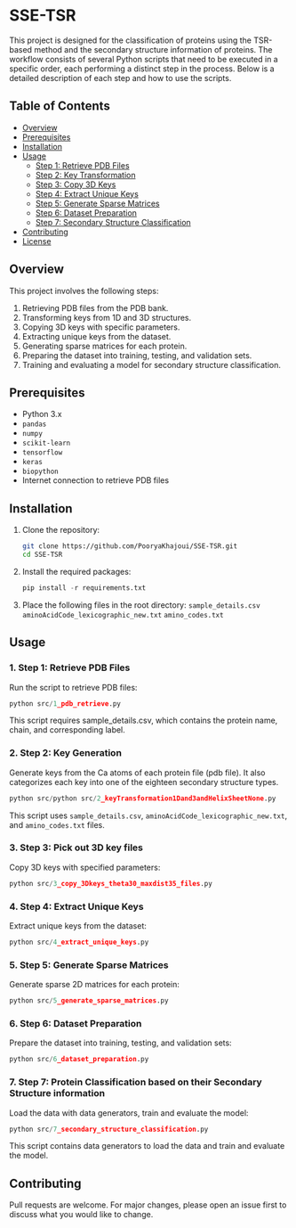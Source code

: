 # SSE-TSR

This project is designed for the classification of proteins using the TSR-based method and the secondary structure information of proteins. The workflow consists of several Python scripts that need to be executed in a specific order, each performing a distinct step in the process. Below is a detailed description of each step and how to use the scripts.

## Table of Contents

- [Overview](#overview)
- [Prerequisites](#prerequisites)
- [Installation](#installation)
- [Usage](#usage)
  - [Step 1: Retrieve PDB Files](#step-1-retrieve-pdb-files)
  - [Step 2: Key Transformation](#step-2-key-transformation)
  - [Step 3: Copy 3D Keys](#step-3-copy-3d-keys)
  - [Step 4: Extract Unique Keys](#step-4-extract-unique-keys)
  - [Step 5: Generate Sparse Matrices](#step-5-generate-sparse-matrices)
  - [Step 6: Dataset Preparation](#step-6-dataset-preparation)
  - [Step 7: Secondary Structure Classification](#step-7-secondary-structure-classification)
- [Contributing](#contributing)
- [License](#license)

## Overview

This project involves the following steps:

1. Retrieving PDB files from the PDB bank.
2. Transforming keys from 1D and 3D structures.
3. Copying 3D keys with specific parameters.
4. Extracting unique keys from the dataset.
5. Generating sparse matrices for each protein.
6. Preparing the dataset into training, testing, and validation sets.
7. Training and evaluating a model for secondary structure classification.

## Prerequisites

- Python 3.x
- `pandas`
- `numpy`
- `scikit-learn`
- `tensorflow`
- `keras`
- `biopython`
- Internet connection to retrieve PDB files

## Installation

1. Clone the repository:
   ```bash
   git clone https://github.com/PooryaKhajoui/SSE-TSR.git
   cd SSE-TSR
2. Install the required packages:
   ```python
   pip install -r requirements.txt
3. Place the following files in the root directory:
    `sample_details.csv`
    `aminoAcidCode_lexicographic_new.txt`
    `amino_codes.txt`

## Usage

### 1. Step 1: Retrieve PDB Files
   Run the script to retrieve PDB files:
   ```python
   python src/1_pdb_retrieve.py
   ```
   This script requires sample_details.csv, which contains the protein name, chain, and corresponding label.

### 2. Step 2: Key Generation
   Generate keys from the Ca atoms of each protein file (pdb file). It also categorizes each key into one of the eighteen secondary structure types.
   ```python
   python src/python src/2_keyTransformation1Dand3andHelixSheetNone.py
   ```
   This script uses `sample_details.csv`, `aminoAcidCode_lexicographic_new.txt`, and `amino_codes.txt` files.

### 3. Step 3: Pick out 3D key files
   Copy 3D keys with specified parameters:
   ```python
   python src/3_copy_3Dkeys_theta30_maxdist35_files.py
   ```
    
### 4. Step 4: Extract Unique Keys
   Extract unique keys from the dataset:
   ```python
   python src/4_extract_unique_keys.py
   ```
   
### 5. Step 5: Generate Sparse Matrices
   Generate sparse 2D matrices for each protein:
   ```python
   python src/5_generate_sparse_matrices.py
   ```

### 6. Step 6: Dataset Preparation
   Prepare the dataset into training, testing, and validation sets:
   ```python
   python src/6_dataset_preparation.py
   ```

### 7. Step 7: Protein Classification based on their Secondary Structure information
   Load the data with data generators, train and evaluate the model:
   ```python
   python src/7_secondary_structure_classification.py
   ```
This script contains data generators to load the data and train and evaluate the model.

## Contributing

Pull requests are welcome. For major changes, please open an issue first to discuss what you would like to change.

